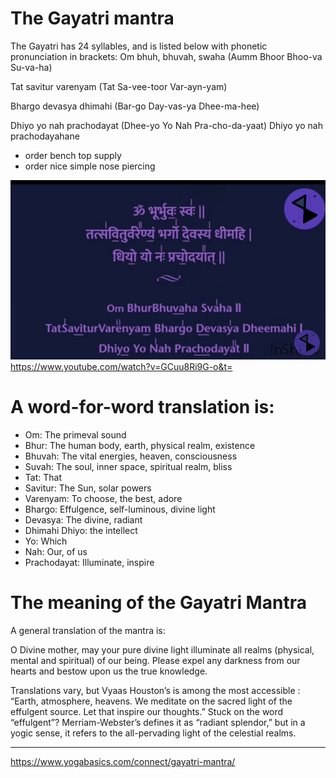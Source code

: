 # The Gayatri mantra
The Gayatri has 24 syllables, and is listed below with phonetic pronunciation in brackets:
Om bhuh, bhuvah, swaha (Aumm Bhoor Bhoo-va Su-va-ha)

Tat savitur varenyam (Tat Sa-vee-toor Var-ayn-yam)

Bhargo devasya dhimahi (Bar-go Day-vas-ya Dhee-ma-hee)

Dhiyo yo nah prachodayat (Dhee-yo Yo Nah Pra-cho-da-yaat)
Dhiyo yo nah prachodayahane

- order bench top supply
- order nice simple nose piercing

![](../media/cleanshot_2024-04-19-at-23-01-02@2x.png)
https://www.youtube.com/watch?v=GCuu8Ri9G-o&t=
# A word-for-word translation is:
- Om: The primeval sound
- Bhur: The human body, earth, physical realm, existence
- Bhuvah: The vital energies, heaven, consciousness
- Suvah: The soul, inner space, spiritual realm, bliss
- Tat: That
- Savitur: The Sun, solar powers
- Varenyam: To choose, the best, adore
- Bhargo: Effulgence, self-luminous, divine light
- Devasya: The divine, radiant
- Dhimahi Dhiyo: the intellect
- Yo: Which
- Nah: Our, of us
- Prachodayat: Illuminate, inspire

# The meaning of the Gayatri Mantra
A general translation of the mantra is:

O Divine mother, may your pure divine light illuminate all realms (physical, mental and spiritual) of our being. Please expel any darkness from our hearts and bestow upon us the true knowledge.

Translations vary, but Vyaas Houston’s is among the most accessible : “Earth, atmosphere, heavens. We meditate on the sacred light of the effulgent source. Let that inspire our thoughts.” Stuck on the word “effulgent”? Merriam-Webster’s defines it as “radiant splendor,” but in a yogic sense, it refers to the all-pervading light of the celestial realms.


__________
https://www.yogabasics.com/connect/gayatri-mantra/


